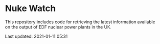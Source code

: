 # Nuke Watch

This repository includes code for retrieving the latest information available on the output of EDF nuclear power plants in the UK.

Last updated: 2021-01-11 05:31